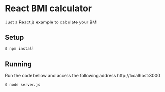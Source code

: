 # React BMI calculator
Just a React.js example to calculate your BMI

## Setup
```bash
$ npm install
```

## Running
Run the code bellow and access the following address http://localhost:3000
```bash
$ node server.js
```
